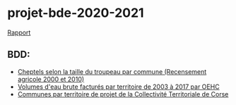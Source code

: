 # projet-bde-2020-2021
[Rapport](https://docs.google.com/document/d/1qAs2G86XRVnyUBwupNOVJjpUF4rhMmKwZRzcSbrI0rE/edit?usp=sharing)
## BDD:
- [Cheptels selon la taille du troupeau par commune (Recensement agricole 2000 et 2010)](https://data.opendatasoft.com/explore/dataset/cheptels%40datacorsica/table/)
- [Volumes d'eau brute facturés par territoire de 2003 à 2017 par OEHC](https://data.opendatasoft.com/explore/dataset/volumeseaubrutefacturesparperimetres%40datacorsica/table/?sort=date)
- [Communes par territoire de projet de la Collectivité Territoriale de Corse](https://www.data.corsica/explore/dataset/communes-par-territoire-de-projet-de-la-collectivite-territoriale-de-corse/table/)
